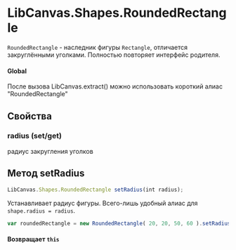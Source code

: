 LibCanvas.Shapes.RoundedRectangle
=================================

`RoundedRectangle` - наследник фигуры `Rectangle`, отличается закруглёнными уголками. Полностью повторяет интерфейс родителя.

#### Global

После вызова LibCanvas.extract() можно использовать короткий алиас "RoundedRectangle"

## Свойства

### radius (set/get)
радиус закругления уголков

## Метод setRadius

```js
LibCanvas.Shapes.RoundedRectangle setRadius(int radius);
```

Устанавливает радиус фигуры. Всего-лишь удобный алиас для `shape.radius = radius`.

```js
var roundedRectangle = new RoundedRectangle( 20, 20, 50, 60 ).setRadius( 5 );
```

#### Возвращает `this`


